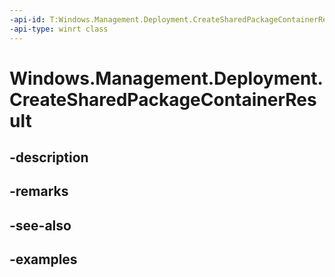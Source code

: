 ```yaml
---
-api-id: T:Windows.Management.Deployment.CreateSharedPackageContainerResult
-api-type: winrt class
---
```


# Windows.Management.Deployment.CreateSharedPackageContainerResult

<!--
public sealed class CreateSharedPackageContainerResult
-->


## -description

## -remarks

## -see-also

## -examples


